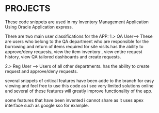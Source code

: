 # PROJECTS

These code snippets are used in my Inventory Management Application Using Oracle Application express.

There are two main user classifications for the APP:
1.> QA User--> These are users who belong to the QA department who are responsible for the borrowing and return of items required for site visits.has the ability to approve/deny requests, view the item inventory , view entire request history, view QA tailored dashboards and create requests.

2.> Reg User --> Users of all other departments. has the ability to create request and approve/deny requests.


several snippets of critical features have been adde to the branch for easy viewing and feel free to use this code as i see very limited solutions online and several of these features will greatly improve functionality of the app.

some features that have been invented i cannot share as it uses apex interface such as google sso for example.
